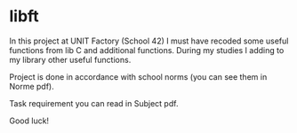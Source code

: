 # libft
In this project at UNIT Factory (School 42) I must have recoded some useful functions from lib C and additional functions.
During my studies I adding to my library other useful functions.

Project is done in accordance with school norms (you can see them in Norme pdf).

Task requirement you can read in Subject pdf.

Good luck!
